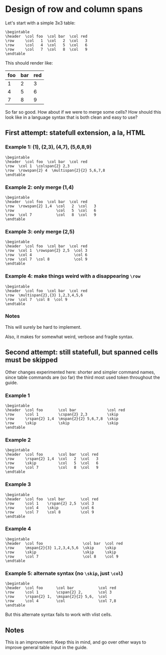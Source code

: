 # Design of row and column spans

Let's start with a simple 3x3 table:

```
\begintable
\header  \col foo  \col bar  \col red
\row     \col   1  \col   2  \col   3
\row     \col   4  \col   5  \col   6
\row     \col   7  \col   8  \col   9
\endtable
```

This should render like:

| foo | bar | red |
|-----|-----|-----|
|   1 |   2 |   3 |
|   4 |   5 |   6 |
|   7 |   8 |   9 |

So far so good.  How about if we were to merge some cells?  How should this
look like in a language syntax that is both clean and easy to use?


## First attempt: statefull extension, a la, HTML

### Example 1: (1), (2,3), (4,7), (5,6,8,9)

```
\begintable
\header  \col foo  \col bar  \col red
\row  \col 1  \colspan{2} 2,3
\row  \rowspan{2} 4  \multispan{2}{2} 5,6,7,8
\endtable
```

### Example 2: only merge (1,4)

```
\begintable
\header  \col foo  \col bar  \col red
\row  \rowspan{2} 1,4  \col   2  \col   3
\row                   \col   5  \col   6
\row  \col 7           \col   8  \col   9
\endtable
```

### Example 3: only merge (2,5)

```
\begintable
\header  \col foo  \col bar  \col red
\row  \col 1  \rowspan{2} 2,5  \col 3
\row  \col 4                   \col 6
\row  \col 7  \col 8           \col 9
\endtable
```

### Example 4: make things weird with a disappearing `\row`

```
\begintable
\header  \col foo  \col bar  \col red
\row  \multispan{2},{3} 1,2,3,4,5,6
\row  \col 7  \col 8  \col 9
\endtable
```

### Notes

This will surely be hard to implement.

Also, it makes for somewhat weird, verbose and fragile syntax.


## Second attempt: still statefull, but spanned cells must be skipped

Other changes experimented here: shorter and simpler command names, since table
commands are (so far) the third most used token throughout the guide.

### Example 1

```
\begintable
\header  \col foo       \col bar              \col red
\row     \col 1         \cspan{2} 2,3         \skip
\row     \rspan{2} 1,4  \mspan{2}{2} 5,6,7,8  \skip
\row     \skip          \skip                 \skip
\endtable
```

### Example 2

```
\begintable
\header  \col foo       \col bar  \col red
\row     \rspan{2} 1,4  \col   2  \col   3
\row     \skip          \col   5  \col   6
\row     \col 7         \col   8  \col   9
\endtable
```

### Example 3

```
\begintable
\header  \col foo  \col bar       \col red
\row     \col 1    \rspan{2} 2,5  \col 3
\row     \col 4    \skip          \col 6
\row     \col 7    \col 8         \col 9
\endtable
```

### Example 4

```
\begintable
\header  \col foo                  \col bar  \col red
\row     \mspan{2}{3} 1,2,3,4,5,6  \skip     \skip
\row     \skip                     \skip     \skip
\row     \col 7                    \col 8    \col 9
\endtable
```

### Example 5: alternate syntax (no `\skip`, just `\col`)

```
\begintable
\header  \col foo      \col bar           \col red
\row     \col 1        \cspan{2} 2,       \col 3
\row     \rspan{2} 1,  \mspan{2}{2} 5,6,  \col
\row     \col 4        \col               \col 7,8
\endtable
```

But this alternate syntax fails to work with vlist cells.

## Notes

This is an improvement.  Keep this in mind, and go over other ways to improve
general table input in the guide.

